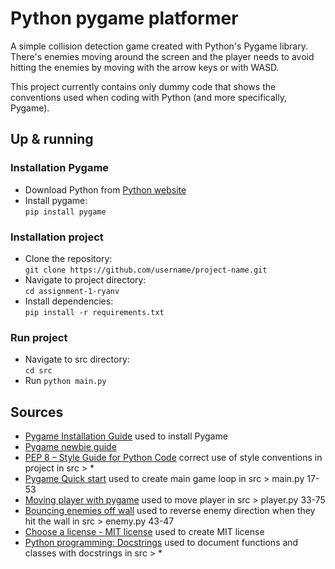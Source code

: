 # Python pygame platformer
A simple collision detection game created with Python's Pygame library. There's enemies moving around the screen and 
the player needs to avoid hitting the enemies by moving with the arrow keys or with WASD.

This project currently contains only dummy code that shows the conventions used when coding with Python (and more 
specifically, Pygame).

## Up & running 
### Installation Pygame
- Download Python from [Python website](https://www.python.org/downloads/)
- Install pygame: <br> ```pip install pygame```

### Installation project
- Clone the repository: <br> ```git clone https://github.com/username/project-name.git```
- Navigate to project directory: <br> ```cd assignment-1-ryanv```
- Install dependencies: <br>```pip install -r requirements.txt```

### Run project
- Navigate to src directory: <br> ```cd src```
- Run ```python main.py```

## Sources 
- [Pygame Installation Guide](https://www.pygame.org/wiki/GettingStarted) used to install Pygame
- [Pygame newbie guide](https://www.pygame.org/docs/tut/newbieguide.html)
- [PEP 8 – Style Guide for Python Code](https://peps.python.org/pep-0008/) correct use of style conventions in project in src > *
- [Pygame Quick start](https://www.pygame.org/docs/) used to create main game loop in src > main.py 17-53
- [Moving player with pygame](https://opensource.com/article/17/12/game-python-moving-player) used to move player in src > player.py 33-75
- [Bouncing enemies off wall](https://wall-ball.readthedocs.io/en/latest/steps/step01.html) used to reverse enemy direction when they hit the wall in src > enemy.py 43-47
- [Choose a license - MIT license](https://choosealicense.com/licenses/mit/) used to create MIT license
- [Python programming: Docstrings](https://www.programiz.com/python-programming/docstrings) used to document functions and classes with docstrings in src > *